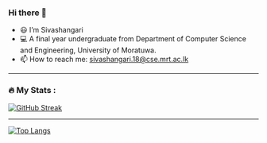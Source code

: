 ### Hi there 👋

- 😃 I’m Sivashangari
- 💻 A final year undergraduate from Department of Computer Science and Engineering, University of Moratuwa.
- 📫 How to reach me: sivashangari.18@cse.mrt.ac.lk

---

### :fire: My Stats :

[![GitHub Streak](http://github-readme-streak-stats.herokuapp.com?user=SivashangariSivakumaran&theme=dark&background=000000)](https://git.io/streak-stats)

---

[![Top Langs](https://github-readme-stats.vercel.app/api/top-langs/?username=SivashangariSivakumaran&layout=compact&theme=vision-friendly-dark)](https://github.com/anuraghazra/github-readme-stats)
